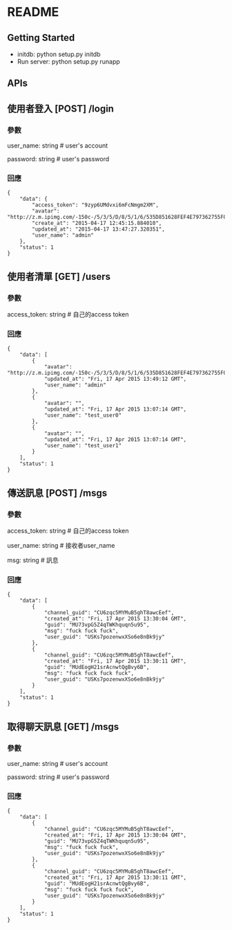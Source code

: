 README
==================

Getting Started
---------------

- initdb: python setup.py initdb
- Run server: python setup.py runapp


APIs
------------------

## 使用者登入 [POST] /login

### 參數

user_name: string # user's account

password: string # user's password

### 回應
```
{
    "data": {
        "access_token": "9zyp6UMdvxi6mFcNmgm2XM",
        "avatar": "http://z.m.ipimg.com/-150c-/5/3/5/D/8/5/1/6/535D851628FEF4E797362755F02E7194.jpg",
        "create_at": "2015-04-17 12:45:15.884010",
        "updated_at": "2015-04-17 13:47:27.320351",
        "user_name": "admin"
    },
    "status": 1
}
```


## 使用者清單 [GET] /users

### 參數
access_token: string  # 自己的access token

### 回應
```
{
    "data": [
        {
            "avatar": "http://z.m.ipimg.com/-150c-/5/3/5/D/8/5/1/6/535D851628FEF4E797362755F02E7194.jpg",
            "updated_at": "Fri, 17 Apr 2015 13:49:12 GMT",
            "user_name": "admin"
        },
        {
            "avatar": "",
            "updated_at": "Fri, 17 Apr 2015 13:07:14 GMT",
            "user_name": "test_user0"
        },
        {
            "avatar": "",
            "updated_at": "Fri, 17 Apr 2015 13:07:14 GMT",
            "user_name": "test_user1"
        }
    ],
    "status": 1
}
```


## 傳送訊息 [POST] /msgs

### 參數
access_token: string # 自己的access token

user_name: string # 接收者user_name

msg: string # 訊息

### 回應
```
{
    "data": [
        {
            "channel_guid": "CU6zqc5MYMuB5ghT8awcEef",
            "created_at": "Fri, 17 Apr 2015 13:30:04 GMT",
            "guid": "MU73vpG5Z4qTWKhquqn5u95",
            "msg": "fuck fuck fuck",
            "user_guid": "USKs7pozenwxXSo6e8nBk9jy"
        },
        {
            "channel_guid": "CU6zqc5MYMuB5ghT8awcEef",
            "created_at": "Fri, 17 Apr 2015 13:30:11 GMT",
            "guid": "MUdEogH21srAcnwtQgBvy6B",
            "msg": "fuck fuck fuck fuck",
            "user_guid": "USKs7pozenwxXSo6e8nBk9jy"
        }
    ],
    "status": 1
}
```

## 取得聊天訊息 [GET] /msgs

### 參數
user_name: string # user's account

password: string # user's password

### 回應

```
{
    "data": [
        {
            "channel_guid": "CU6zqc5MYMuB5ghT8awcEef",
            "created_at": "Fri, 17 Apr 2015 13:30:04 GMT",
            "guid": "MU73vpG5Z4qTWKhquqn5u95",
            "msg": "fuck fuck fuck",
            "user_guid": "USKs7pozenwxXSo6e8nBk9jy"
        },
        {
            "channel_guid": "CU6zqc5MYMuB5ghT8awcEef",
            "created_at": "Fri, 17 Apr 2015 13:30:11 GMT",
            "guid": "MUdEogH21srAcnwtQgBvy6B",
            "msg": "fuck fuck fuck fuck",
            "user_guid": "USKs7pozenwxXSo6e8nBk9jy"
        }
    ],
    "status": 1
}
```
